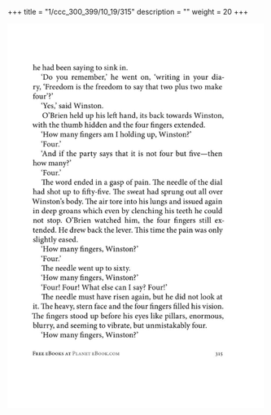 +++
title = "1/ccc_300_399/10_19/315"
description = ""
weight = 20
+++

<img class="center-fit-jpg" src="/jpg_/out_jpg_1984__315.jpg" ></img>

